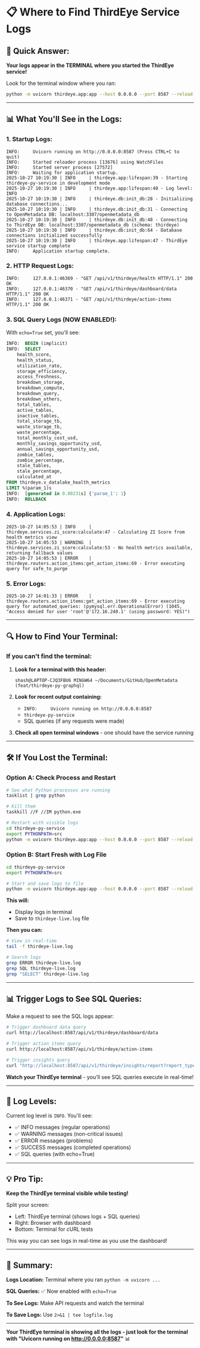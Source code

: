 # 📋 Where to Find ThirdEye Service Logs

## 🎯 **Quick Answer:**

**Your logs appear in the TERMINAL where you started the ThirdEye service!**

Look for the terminal window where you ran:
```bash
python -m uvicorn thirdeye.app:app --host 0.0.0.0 --port 8587 --reload
```

---

## 📊 **What You'll See in the Logs:**

### **1. Startup Logs:**
```
INFO:     Uvicorn running on http://0.0.0.0:8587 (Press CTRL+C to quit)
INFO:     Started reloader process [13676] using WatchFiles
INFO:     Started server process [27572]
INFO:     Waiting for application startup.
2025-10-27 10:19:30 | INFO     | thirdeye.app:lifespan:39 - Starting thirdeye-py-service in development mode
2025-10-27 10:19:30 | INFO     | thirdeye.app:lifespan:40 - Log level: INFO
2025-10-27 10:19:30 | INFO     | thirdeye.db:init_db:28 - Initializing database connections...
2025-10-27 10:19:30 | INFO     | thirdeye.db:init_db:31 - Connecting to OpenMetadata DB: localhost:3307/openmetadata_db
2025-10-27 10:19:30 | INFO     | thirdeye.db:init_db:48 - Connecting to ThirdEye DB: localhost:3307/openmetadata_db (schema: thirdeye)
2025-10-27 10:19:30 | INFO     | thirdeye.db:init_db:64 - Database connections initialized successfully
2025-10-27 10:19:30 | INFO     | thirdeye.app:lifespan:47 - ThirdEye service startup complete
INFO:     Application startup complete.
```

### **2. HTTP Request Logs:**
```
INFO:     127.0.0.1:46369 - "GET /api/v1/thirdeye/health HTTP/1.1" 200 OK
INFO:     127.0.0.1:46370 - "GET /api/v1/thirdeye/dashboard/data HTTP/1.1" 200 OK
INFO:     127.0.0.1:46371 - "GET /api/v1/thirdeye/action-items HTTP/1.1" 200 OK
```

### **3. SQL Query Logs (NOW ENABLED!):**

With `echo=True` set, you'll see:

```sql
INFO:  BEGIN (implicit)
INFO:  SELECT 
    health_score,
    health_status,
    utilization_rate,
    storage_efficiency,
    access_freshness,
    breakdown_storage,
    breakdown_compute,
    breakdown_query,
    breakdown_others,
    total_tables,
    active_tables,
    inactive_tables,
    total_storage_tb,
    waste_storage_tb,
    waste_percentage,
    total_monthly_cost_usd,
    monthly_savings_opportunity_usd,
    annual_savings_opportunity_usd,
    zombie_tables,
    zombie_percentage,
    stale_tables,
    stale_percentage,
    calculated_at
FROM thirdeye.v_datalake_health_metrics
LIMIT %(param_1)s
INFO:  [generated in 0.00231s] {'param_1': 1}
INFO:  ROLLBACK
```

### **4. Application Logs:**
```
2025-10-27 14:05:53 | INFO     | thirdeye.services.zi_score:calculate:47 - Calculating ZI Score from health metrics view
2025-10-27 14:05:53 | WARNING  | thirdeye.services.zi_score:calculate:53 - No health metrics available, returning fallback values
2025-10-27 14:05:53 | ERROR    | thirdeye.routers.action_items:get_action_items:69 - Error executing query for safe_to_purge
```

### **5. Error Logs:**
```
2025-10-27 14:01:33 | ERROR    | thirdeye.routers.action_items:get_action_items:69 - Error executing query for automated_queries: (pymysql.err.OperationalError) (1045, "Access denied for user 'root'@'172.16.240.1' (using password: YES)")
```

---

## 🔍 **How to Find Your Terminal:**

### **If you can't find the terminal:**

1. **Look for a terminal with this header:**
   ```
   shash@LAPTOP-CJQ3FBU6 MINGW64 ~/Documents/GitHub/OpenMetadata (feat/thirdeye-py-graphql)
   ```

2. **Look for recent output containing:**
   - `INFO:     Uvicorn running on http://0.0.0.0:8587`
   - `thirdeye-py-service`
   - SQL queries (if any requests were made)

3. **Check all open terminal windows** - one should have the service running

---

## 🛠️ **If You Lost the Terminal:**

### **Option A: Check Process and Restart**

```bash
# See what Python processes are running
tasklist | grep python

# Kill them
taskkill //F //IM python.exe

# Restart with visible logs
cd thirdeye-py-service
export PYTHONPATH=src
python -m uvicorn thirdeye.app:app --host 0.0.0.0 --port 8587 --reload
```

### **Option B: Start Fresh with Log File**

```bash
cd thirdeye-py-service
export PYTHONPATH=src

# Start and save logs to file
python -m uvicorn thirdeye.app:app --host 0.0.0.0 --port 8587 --reload 2>&1 | tee thirdeye-live.log
```

**This will:**
- Display logs in terminal
- Save to `thirdeye-live.log` file

**Then you can:**
```bash
# View in real-time
tail -f thirdeye-live.log

# Search logs
grep ERROR thirdeye-live.log
grep SQL thirdeye-live.log
grep "SELECT" thirdeye-live.log
```

---

## 📊 **Trigger Logs to See SQL Queries:**

Make a request to see the SQL logs appear:

```bash
# Trigger dashboard data query
curl http://localhost:8587/api/v1/thirdeye/dashboard/data

# Trigger action items query
curl http://localhost:8587/api/v1/thirdeye/action-items

# Trigger insights query
curl "http://localhost:8587/api/v1/thirdeye/insights/report?report_type=storage&limit=5&offset=0"
```

**Watch your ThirdEye terminal** - you'll see SQL queries execute in real-time!

---

## 🎯 **Log Levels:**

Current log level is `INFO`. You'll see:
- ✅ INFO messages (regular operations)
- ✅ WARNING messages (non-critical issues)
- ✅ ERROR messages (problems)
- ✅ SUCCESS messages (completed operations)
- ✅ SQL queries (with echo=True)

---

## 💡 **Pro Tip:**

**Keep the ThirdEye terminal visible while testing!**

Split your screen:
- Left: ThirdEye terminal (shows logs + SQL queries)
- Right: Browser with dashboard
- Bottom: Terminal for cURL tests

This way you can see logs in real-time as you use the dashboard!

---

## 📝 **Summary:**

**Logs Location:** Terminal where you ran `python -m uvicorn ...`

**SQL Queries:** ✅ Now enabled with `echo=True`

**To See Logs:** Make API requests and watch the terminal

**To Save Logs:** Use `2>&1 | tee logfile.log`

---

**Your ThirdEye terminal is showing all the logs - just look for the terminal with "Uvicorn running on http://0.0.0.0:8587"** 📊
